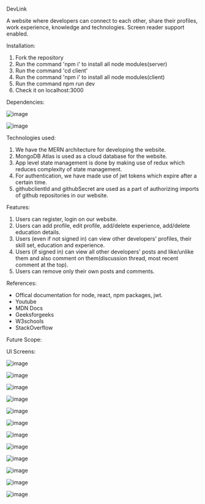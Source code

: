 DevLink

A website where developers can connect to each other, share their profiles, work experience, knowledge and technologies.
Screen reader support enabled.

Installation:

1. Fork the repository
2. Run the command 'npm i' to install all node modules(server)
3. Run the command 'cd client'
4. Run the command 'npm i' to install all node modules(client)
5. Run the command npm run dev
6. Check it on localhost:3000

Dependencies:

![image](https://user-images.githubusercontent.com/59798672/146941895-2cde657e-e4a4-41eb-b589-70f7124d0cff.png)

![image](https://user-images.githubusercontent.com/59798672/146942036-a6618db6-df7e-4a6f-90c8-ddbb74a121ff.png)

Technologies used:

1. We have the MERN architecture for developing the website.
2. MongoDB Atlas is used as a cloud database for the website.
3. App level state management is done by making use of redux which reduces complexity of state management.
4. For authentication, we have made use of jwt tokens which expire after a certain time.
5. githubclientId and githubSecret are used as a part of authorizing imports of github repositories in our website.

Features:

1. Users can register, login on our website.
2. Users can add profile, edit profile, add/delete experience, add/delete education details. 
3. Users (even if not signed in) can view other developers' profiles, their skill set, education and experience.
4. Users (if signed in) can view all other developers' posts and like/unlike them and also comment on them(discussion thread, most recent comment at the top).
5. Users can remove only their own posts and comments.

References:

* Offical documentation for node, react, npm packages, jwt.
* Youtube
* MDN Docs
* Geeksforgeeks
* W3schools
* StackOverflow

Future Scope:

UI Screens:

![image](https://user-images.githubusercontent.com/59798672/146943766-db6ae521-394f-41ad-b7dc-a2495644494c.png)

![image](https://user-images.githubusercontent.com/59798672/146943846-e03a3c2b-d4ff-4f14-b403-e6ef473757e6.png)

![image](https://user-images.githubusercontent.com/59798672/146945864-110afc17-2d85-4f44-8ccd-53319a54b417.png)

![image](https://user-images.githubusercontent.com/59798672/146945900-16758cbd-c5c1-404c-8d64-d48e9b3e1518.png)

![image](https://user-images.githubusercontent.com/59798672/146945980-bf2e0666-e1c7-4938-84a7-287be150e178.png)

![image](https://user-images.githubusercontent.com/59798672/146946016-05f10c21-fae5-4e8b-a299-8f00e0798a5f.png)

![image](https://user-images.githubusercontent.com/59798672/146946082-e62b3b08-2db6-41d2-a344-bb94476a5e73.png)

![image](https://user-images.githubusercontent.com/59798672/146946109-7fd87e92-05a9-4076-a78c-f216bd04ad56.png)

![image](https://user-images.githubusercontent.com/59798672/146946379-b0f15bf7-7803-42ca-9e96-d0b607d8dba6.png)

![image](https://user-images.githubusercontent.com/59798672/146946423-b8bd11ea-8bb5-4fea-925e-ca24a8c67537.png)

![image](https://user-images.githubusercontent.com/59798672/146946865-cd9d80fb-9759-4720-901f-bc4cef2181c4.png)

![image](https://user-images.githubusercontent.com/59798672/146946894-f8a509b9-9458-4797-abc4-86168f6d5bf1.png)





